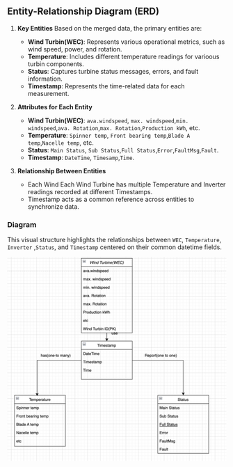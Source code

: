 ## Entity-Relationship Diagram (ERD)

1. **Key Entities**
    Based on the merged data, the primary entities are:
   - **Wind Turbin(WEC)**: Represents various operational metrics, such as wind speed, power, and rotation.
   - **Temperature**: Includes different temperature readings for varioous turbin components.
   - **Status**: Captures turbine status messages, errors, and fault information.
   - **Timestamp**: Represents the time-related data for each measurement.


2. **Attributes for Each Entity**
   - **Wind Turbin(WEC)**: `ava.windspeed`, `max. windspeed`,`min. windspeed`,`ava. Rotation`,`max. Rotation`,`Production kWh`, etc.
   - **Temperature**: `Spinner temp`, `Front bearing temp`,`Blade A temp`,`Nacelle temp`, etc.
   - **Status**: `Main Status`, `Sub Status`,`Full Status`,`Error`,`FaultMsg`,`Fault`.
   - **Timestamp**: `DateTime`, `Timesamp`,`Time`.


3. **Relationship Between Entities**
   - Each Wind Each Wind Turbine has multiple Temperature and Inverter readings recorded at different Timestamps.
   - Timestamp acts as a common reference across entities to synchronize data.

### Diagram
This visual structure highlights the relationships between `WEC`, `Temperature`, `Inverter` ,`Status`, and `Timestamp` centered on their common datetime fields. 

![Local image](./output_erd.png)